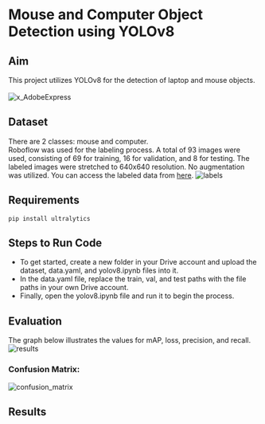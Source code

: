 # Mouse and Computer Object Detection using YOLOv8
## Aim
This project utilizes YOLOv8 for the detection of laptop and mouse objects. <br> <br>
![x_AdobeExpress](https://user-images.githubusercontent.com/44557162/226154452-e0a1fc43-7eeb-43d9-a607-118cb5355cd7.gif)

## Dataset
There are 2 classes: mouse and computer. <br>
Roboflow was used for the labeling process. A total of 93 images were used, consisting of 69 for training, 16 for validation, and 8 for testing. The labeled images were stretched to 640x640 resolution. No augmentation was utilized. You can access the labeled data from [here](https://app.roboflow.com/estu-qjt4d/laptop-and-mouse/browse?queryText=&pageSize=50&startingIndex=0&browseQuery=true).
![labels](https://user-images.githubusercontent.com/44557162/226154945-9972dc25-1b51-4de6-a9ca-09e0a159532b.jpg)
## Requirements

```
pip install ultralytics
```
## Steps to Run Code
* To get started, create a new folder in your Drive account and upload the dataset, data.yaml, and yolov8.ipynb files into it. <br>
* In the data.yaml file, replace the train, val, and test paths with the file paths in your own Drive account. <br>
* Finally, open the yolov8.ipynb file and run it to begin the process.

## Evaluation
The graph below illustrates the values for mAP, loss, precision, and recall. <br>
![results](https://user-images.githubusercontent.com/44557162/226151766-c2425e28-041e-4e3b-87cf-f6a3d2b90a8d.png)
### Confusion Matrix:
![confusion_matrix](https://user-images.githubusercontent.com/44557162/226151770-5e2a5836-4975-406a-b797-5e6e678f953f.png)


## Results

